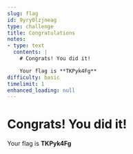 ```yaml
---
slug: flag
id: 9yry0lzjneag
type: challenge
title: Congratulations
notes:
- type: text
  contents: |
    # Congrats! You did it!

    Your flag is **TKPyk4Fg**
difficulty: basic
timelimit: 1
enhanced_loading: null
---
```

  # Congrats! You did it!

  Your flag is **TKPyk4Fg**

